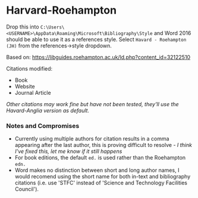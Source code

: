 # Harvard-Roehampton
Drop this into `C:\Users\<USERNAME>\AppData\Roaming\Microsoft\Bibliography\Style` and Word 2016 should be able to use it as a references style. Select `Havard - Roehampton (JH)` from the references->style dropdown.

Based on: https://libguides.roehampton.ac.uk/ld.php?content_id=32122510


Citations modified:
- Book
- Website
- Journal Article

*Other citations may work fine but have not been tested, they'll use the Havard-Anglia version as default.*

### Notes and Compromises
- Currently using multiple authors for citation results in a comma appearing after the last author, this is proving difficult to resolve *- I think I've fixed this, let me know if it still happens*
- For book editions, the default `ed.` is used rather than the Roehampton `edn.`
- Word makes no distinction between short and long author names, I would recomend using the short name for both in-text and bibliography citations (i.e. use 'STFC' instead of 'Science and Technology Facilities Council').
